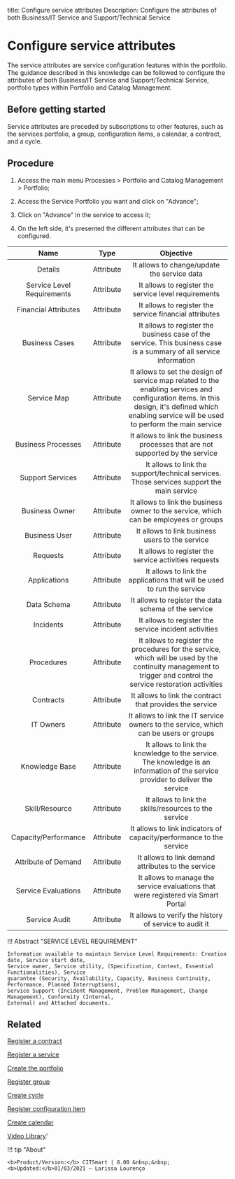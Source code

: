 title:  Configure service attributes
Description: Configure the attributes of both Business/IT Service and Support/Technical Service

# Configure service attributes

The service attributes are service configuration features within the portfolio.
The guidance described in this knowledge can be followed to configure the attributes of both Business/IT Service and Support/Technical Service, portfolio types within Portfolio and Catalog Management.

Before getting started
--------------------------

Service attributes are preceded by subscriptions to other features, such as the
services portfolio, a group, configuration items, a calendar, a contract, and a
cycle.

Procedure
-------------

1.  Access the main menu Processes \> Portfolio and Catalog Management \>
    Portfolio;

2.  Access the Service Portfolio you want and click on "Advance";

3.  Click on "Advance" in the service to access it;

4.  On the left side, it's presented the different attributes that can be
    configured.

|          **Name**          |  **Type** |                                                                                           **Objective**                                                                                           |
|:--------------------------:|:---------:|:-------------------------------------------------------------------------------------------------------------------------------------------------------------------------------------------------:|
|           Details          | Attribute |                                                                            It allows to change/update the service data                                                                            |
| Service Level Requirements | Attribute |                                                                        It allows to register the service level requirements                                                                       |
|    Financial Attributes    | Attribute |                                                                       It allows to register the service financial attributes                                                                      |
|       Business Cases       | Attribute |                                         It allows to register the business case of the service. This business case is a summary of all service information                                        |
|         Service Map        | Attribute | It allows to set the design of service map related to the enabling services and configuration items. In this design, it's defined which enabling service will be used to perform the main service |
|     Business Processes     | Attribute |                                                           It allows to link the business processes that are not supported by the service                                                          |
|      Support Services      | Attribute |                                                     It allows to link the support/technical services. Those services support the main service                                                     |
|       Business Owner       | Attribute |                                                       It allows to link the business owner to the service, which can be employees or groups                                                       |
|        Business User       | Attribute |                                                                          It allows to link business users to the service                                                                          |
|          Requests          | Attribute |                                                                       It allows to register the service activities requests                                                                       |
|        Applications        | Attribute |                                                              It allows to link the applications that will be used to run the service                                                              |
|         Data Schema        | Attribute |                                                                        It allows to register the data schema of the service                                                                       |
|          Incidents         | Attribute |                                                                       It allows to register the service incident activities                                                                       |
|         Procedures         | Attribute |                  It allows to register the procedures for the service, which will be used by the continuity management to trigger and control the service restoration activities                  |
|          Contracts         | Attribute |                                                                      It allows to link the contract that provides the service                                                                     |
|          IT Owners         | Attribute |                                                        It allows to link the IT service owners to the service, which can be users or groups                                                       |
|       Knowledge Base       | Attribute |                                   It allows to link the knowledge to the service. The knowledge is an information of the service provider to deliver the service                                  |
|       Skill/Resource       | Attribute |                                                                       It allows to link the skills/resources to the service                                                                       |
|    Capacity/Performance    | Attribute |                                                                It allows to link indicators of capacity/performance to the service                                                                |
|     Attribute of Demand    | Attribute |                                                                         It allows to link demand attributes to the service                                                                        |
|     Service Evaluations    | Attribute |                                                         It allows to manage the service evaluations that were registered via Smart Portal                                                         |
|        Service Audit       | Attribute |                                                                       It allows to verify the history of service to audit it                                                                      |


!!! Abstract "SERVICE LEVEL REQUIREMENT"

    Information available to maintain Service Level Requirements: Creation date, Service start date,
    Service owner, Service utility, (Specification, Context, Essential Functionalities), Service
    guarantee (Security, Availability, Capacity, Business Continuity, Performance, Planned Interruptions),
    Service Support (Incident Management, Problem Management, Change Management), Conformity (Internal,
    External) and Attached documents.


Related
-----------

[Register a contract](/en-us/citsmart-platform-8/additional-features/contract-management/use/register-contract.html)

[Register a service](/en-us/citsmart-platform-8/processes/portfolio-and-catalog/use/register-a-service.html)

[Create the portfolio](/en-us/citsmart-platform-8/processes/portfolio-and-catalog/use/create-the-portfolio.html)

[Register group](/en-us/citsmart-platform-8/initial-settings/access-settings/user/register-groups.html)

[Create cycle](/en-us/citsmart-platform-8/platform-administration/time/create-cycle.html)

[Register configuration item](/en-us/citsmart-platform-8/processes/configuration/use/register-CI.html)

[Create calendar](/en-us/citsmart-platform-8/platform-administration/time/create-calendar.html)

<i class='fa fa-youtube-play  fa-2x' style='color:#97ce17;vertical-align: middle;'> </i> [Video Library](https://www.youtube.com/playlist?list=PLB5qK2uzf2RNx1eXRaihDR_bxXjGhgFut)'

!!! tip "About"

    <b>Product/Version:</b> CITSmart | 8.00 &nbsp;&nbsp;
    <b>Updated:</b>01/03/2021 – Larissa Lourenço


